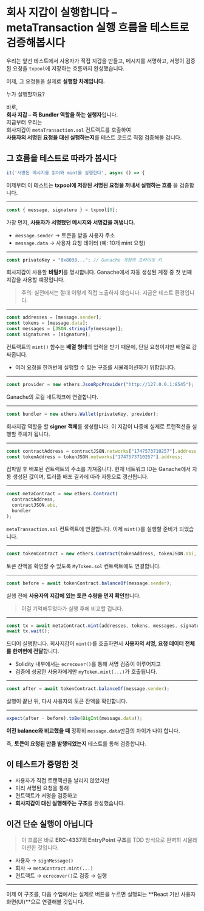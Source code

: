# 회사 지갑이 실행합니다 – metaTransaction 실행 흐름을 테스트로 검증해봅시다

우리는 앞선 테스트에서 사용자가 직접 지갑을 만들고,
메시지를 서명하고,
서명이 검증된 요청을 `txpool`에 저장하는 흐름까지 완성했습니다.

이제,
그 요청들을 실제로 **실행할 차례입니다.**

누가 실행할까요?

바로,  
**회사 지갑 – 즉 Bundler 역할을 하는 실행자**입니다.  
지금부터 우리는  
회사지갑이 `metaTransaction.sol` 컨트랙트를 호출하여  
**사용자의 서명된 요청을 대신 실행하는지**를 테스트 코드로 직접 검증해볼 겁니다.

## 그 흐름을 테스트로 따라가 봅시다

```ts
it('서명된 메시지를 읽어와 mint를 실행한다', async () => {
```

이제부터 이 테스트는
**txpool에 저장된 서명된 요청을 꺼내서 실행하는 흐름** 을 검증합니다.

---

```ts
const { message, signature } = txpool[0];
```

가장 먼저,
**사용자가 서명했던 메시지와 서명값을 꺼냅니다.**

- `message.sender` → 토큰을 받을 사용자 주소
- `message.data` → 사용자 요청 데이터 (예: 10개 mint 요청)

---

```ts
const privateKey = "0x8038..."; // Ganache 계정의 프라이빗 키
```

회사지갑이 사용할 **비밀키**를 명시합니다.
Ganache에서 자동 생성된 계정 중 첫 번째 지갑을 사용할 예정입니다.

> 주의: 실전에서는 절대 이렇게 직접 노출하지 않습니다. 지금은 테스트 환경입니다.

---

```ts
const addresses = [message.sender];
const tokens = [message.data];
const messages = [JSON.stringify(message)];
const signatures = [signature];
```

컨트랙트의 `mint()` 함수는 **배열 형태**의 입력을 받기 때문에,
단일 요청이지만 배열로 감싸줍니다.

- 여러 요청을 한꺼번에 실행할 수 있는 구조를 시뮬레이션하기 위함입니다.

---

```ts
const provider = new ethers.JsonRpcProvider("http://127.0.0.1:8545");
```

Ganache의 로컬 네트워크에 연결합니다.

---

```ts
const bundler = new ethers.Wallet(privateKey, provider);
```

회사지갑 역할을 할 **signer 객체**를 생성합니다.
이 지갑이 나중에 실제로 트랜잭션을 실행할 주체가 됩니다.

---

```ts
const contractAddress = contractJSON.networks["1747573710257"].address;
const tokenAddress = tokenJSON.networks["1747573710257"].address;
```

컴파일 후 배포된 컨트랙트의 주소를 가져옵니다.
현재 네트워크 ID는 Ganache에서 자동 생성된 값이며,
트러플 배포 결과에 따라 자동으로 갱신됩니다.

---

```ts
const metaContract = new ethers.Contract(
  contractAddress,
  contractJSON.abi,
  bundler
);
```

`metaTransaction.sol` 컨트랙트에 연결합니다.
이제 `mint()`를 실행할 준비가 되었습니다.

---

```ts
const tokenContract = new ethers.Contract(tokenAddress, tokenJSON.abi, bundler);
```

토큰 잔액을 확인할 수 있도록
`MyToken.sol` 컨트랙트에도 연결합니다.

---

```ts
const before = await tokenContract.balanceOf(message.sender);
```

실행 전에
**사용자의 지갑에 있는 토큰 수량을 먼저 확인**합니다.

> 이걸 기억해두었다가 실행 후에 비교할 겁니다.

---

```ts
const tx = await metaContract.mint(addresses, tokens, messages, signatures);
await tx.wait();
```

드디어 실행합니다.
회사지갑이 `mint()`를 호출하면서
**사용자의 서명, 요청 데이터 전체를 한꺼번에 전달**합니다.

- Solidity 내부에서는 `ecrecover()`를 통해 서명 검증이 이루어지고
- 검증에 성공한 사용자에게만 `myToken.mint(...)`가 호출됩니다.

---

```ts
const after = await tokenContract.balanceOf(message.sender);
```

실행이 끝난 뒤,
다시 사용자의 토큰 잔액을 확인합니다.

---

```ts
expect(after - before).toBe(BigInt(message.data));
```

**이전 balance와 비교했을 때**
정확히 `message.data`만큼의 차이가 나야 합니다.

즉,
**토큰이 요청된 만큼 발행되었는지**
테스트를 통해 검증합니다.

## 이 테스트가 증명한 것

- 사용자가 직접 트랜잭션을 날리지 않았지만
- 미리 서명된 요청을 통해
- 컨트랙트가 서명을 검증하고
- **회사지갑이 대신 실행해주는 구조**를 완성했습니다.

## 이건 단순 실행이 아닙니다

> 이 흐름은 바로
> **ERC-4337의 EntryPoint 구조**를
> TDD 방식으로 완벽히 시뮬레이션한 것입니다.

- 사용자 → `signMessage()`
- 회사 → `metaContract.mint(...)`
- 컨트랙트 → `ecrecover()`로 검증 → 실행

---

이제 이 구조를,
다음 수업에서는 실제로 버튼을 누르면 실행되는
**React 기반 사용자 화면(UI)**으로 연결해볼 것입니다.
